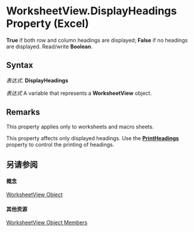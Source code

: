 
# WorksheetView.DisplayHeadings Property (Excel)

 **True** if both row and column headings are displayed; **False** if no headings are displayed. Read/write **Boolean**.


## Syntax

 _表达式_. **DisplayHeadings**

 _表达式_ A variable that represents a **WorksheetView** object.


## Remarks

This property applies only to worksheets and macro sheets.

This property affects only displayed headings. Use the  **[PrintHeadings](027441c6-da40-f518-a166-adb54da02a27.md)** property to control the printing of headings.


## 另请参阅


#### 概念


[WorksheetView Object](9af65167-f9de-5c4f-6005-8debf96e54de.md)
#### 其他资源


[WorksheetView Object Members](http://msdn.microsoft.com/library/9f5c80ec-4f28-7e6e-ad01-fcfd7a33414c%28Office.15%29.aspx)
